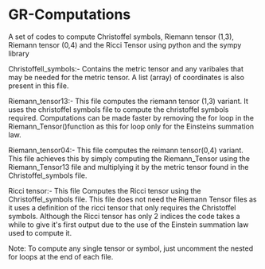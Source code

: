 # GR-Computations
A set of codes to compute Christoffel symbols, Riemann tensor (1,3), Riemann tensor (0,4) and the Ricci Tensor using python and the sympy library

Christoffell_symbols:- Contains the metric tensor and any varibales that may be needed for the metric tensor.
A list (array) of coordinates is also present in this file.

Riemann_tensor13:- This file computes the riemann tensor (1,3) variant. It uses the christoffel symbols file to compute the christoffel symbols required.
Computations can be made faster by removing the for loop in the Riemann_Tensor()function as this for loop only for the Einsteins summation law.

Riemann_tensor04:- This file computes the reimann tensor(0,4) variant.
This file achieves this by simply computing the Riemann_Tensor using the Riemann_Tensor13 file and multiplying it by the metric tensor found in the Christoffel_symbols file.

Ricci tensor:- This file Computes the Ricci tensor using the Christoffel_symbols file.
This file does not need the Riemann Tensor files as it uses a definition of the ricci tensor that only requires the Christoffel symbols.
Although the Ricci tensor has only 2 indices the code takes a while to give it's first output due to the use of the Einstein summation law used to compute it.

Note: To compute any single tensor or symbol, just uncomment the nested for loops at the end of each file.

